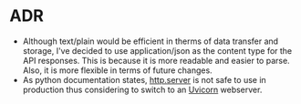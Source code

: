 # ADR

- Although text/plain would be efficient in therms of data transfer and storage, I've decided to use application/json as
  the content type for the API responses. This is because it is more readable and easier to parse. Also, it is more
  flexible in terms of future changes.
- As python documentation
  states, [http.server](https://docs.python.org/3.9/library/http.server.html#http.server.HTTPServer) is
  not safe to use in production thus considering to switch to an [Uvicorn](https://www.uvicorn.org/) webserver.